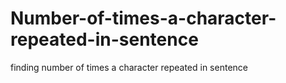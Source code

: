 # Number-of-times-a-character-repeated-in-sentence
finding number of times a character repeated in sentence
